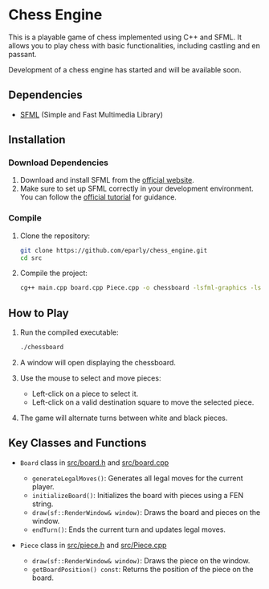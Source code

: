# Chess Engine

This is a playable game of chess implemented using C++ and SFML. It allows you to play chess with basic functionalities, including castling and en passant.

Development of a chess engine has started and will be available soon.

## Dependencies

- [SFML](https://www.sfml-dev.org/download.php) (Simple and Fast Multimedia Library)

## Installation

### Download Dependencies

1. Download and install SFML from the [official website](https://www.sfml-dev.org/download.php).
2. Make sure to set up SFML correctly in your development environment. You can follow the [official tutorial](https://www.sfml-dev.org/tutorials/2.5/start-vc.php) for guidance.

### Compile

1. Clone the repository:
    ```sh
    git clone https://github.com/eparly/chess_engine.git
    cd src
    ```

2. Compile the project:
    ```sh
    cg++ main.cpp board.cpp Piece.cpp -o chessboard -lsfml-graphics -lsfml-window -lsfml-system
    ```

## How to Play

1. Run the compiled executable:
    ```sh
    ./chessboard
    ```

2. A window will open displaying the chessboard.

3. Use the mouse to select and move pieces:
    - Left-click on a piece to select it.
    - Left-click on a valid destination square to move the selected piece.

4. The game will alternate turns between white and black pieces.

## Key Classes and Functions

- `Board` class in [src/board.h](src/board.h) and [src/board.cpp](src/board.cpp)
    - `generateLegalMoves()`: Generates all legal moves for the current player.
    - `initializeBoard()`: Initializes the board with pieces using a FEN string.
    - `draw(sf::RenderWindow& window)`: Draws the board and pieces on the window.
    - `endTurn()`: Ends the current turn and updates legal moves.

- `Piece` class in [src/piece.h](src/piece.h) and [src/Piece.cpp](src/Piece.cpp)
    - `draw(sf::RenderWindow& window)`: Draws the piece on the window.
    - `getBoardPosition() const`: Returns the position of the piece on the board.